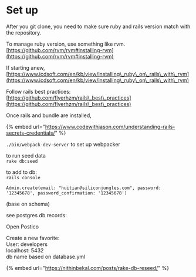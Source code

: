 # Set up

After you git clone, you need to make sure ruby and rails version match with the repository.

To manage ruby version, use something like rvm. [https://github.com/rvm/rvm#installing-rvm](https://github.com/rvm/rvm#installing-rvm)

If starting anew, [https://www.icdsoft.com/en/kb/view/installing\_ruby\_on\_rails\_with\_rvm](https://www.icdsoft.com/en/kb/view/installing\_ruby\_on\_rails\_with\_rvm)

Follow rails best practices: [https://github.com/flyerhzm/rails\_best\_practices](https://github.com/flyerhzm/rails\_best\_practices)

Once rails and bundle are installed,&#x20;

{% embed url="https://www.codewithjason.com/understanding-rails-secrets-credentials/" %}

`./bin/webpack-dev-server` to set up webpacker

to run seed data\
`rake db:seed`

to add to db: \
`rails console`

`Admin.create(email: "huitian@siliconjungles.com", password: '12345678', password_confirmation: '12345678')`

(base on schema)

see postgres db records:

Open Postico

Create a new favorite:\
User: developers\
localhost: 5432\
db name based on database.yml

{% embed url="https://nithinbekal.com/posts/rake-db-reseed/" %}

